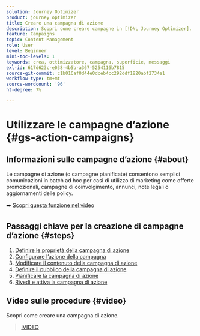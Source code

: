 ```yaml
---
solution: Journey Optimizer
product: journey optimizer
title: Creare una campagna di azione
description: Scopri come creare campagne in [!DNL Journey Optimizer].
feature: Campaigns
topic: Content Management
role: User
level: Beginner
mini-toc-levels: 1
keywords: crea, ottimizzatore, campagna, superficie, messaggi
exl-id: 617d623c-e038-4b5b-a367-5254116b7815
source-git-commit: c1b016af0d44e0dceb4cc292ddf1820abf2734e1
workflow-type: tm+mt
source-wordcount: '96'
ht-degree: 7%

---
```



# Utilizzare le campagne d’azione {#gs-action-campaigns}

## Informazioni sulle campagne d’azione {#about}

Le campagne di azione (o campagne pianificate) consentono semplici comunicazioni in batch ad hoc per casi di utilizzo di marketing come offerte promozionali, campagne di coinvolgimento, annunci, note legali o aggiornamenti delle policy.

➡️ [Scopri questa funzione nel video](#video)

## Passaggi chiave per la creazione di campagne d’azione {#steps}

1. [Definire le proprietà della campagna di azione](campaign-properties.md)
1. [Configurare l’azione della campagna](campaign-action.md)
1. [Modificare il contenuto della campagna di azione](campaign-content.md)
1. [Definire il pubblico della campagna di azione](campaign-audience.md)
1. [Pianificare la campagna di azione](campaign-schedule.md)
1. [Rivedi e attiva la campagna di azione](review-activate-campaign.md)

## Video sulle procedure {#video}

Scopri come creare una campagna di azione.

>[!VIDEO](https://video.tv.adobe.com/v/346680?quality=12)
